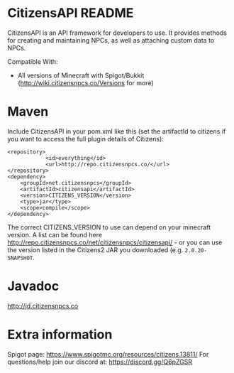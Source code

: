 CitizensAPI README
==================
CitizensAPI is an API framework for developers to use. It provides methods for creating and maintaining NPCs, as well as attaching custom data to NPCs.

Compatible With:
- All versions of Minecraft with Spigot/Bukkit (http://wiki.citizensnpcs.co/Versions for more)

Maven
=====
Include CitizensAPI in your pom.xml like this (set the artifactId to citizens if you want to access the full plugin details of Citizens):
```
<repository>
            <id>everything</id>
            <url>http://repo.citizensnpcs.co/</url>
</repository>
<dependency>
	<groupId>net.citizensnpcs</groupId>
	<artifactId>citizensapi</artifactId>
	<version>CITIZENS_VERSION</version>
	<type>jar</type>
	<scope>compile</scope>
</dependency>
```

The correct CITIZENS_VERSION to use can depend on your minecraft version. A list can be found here http://repo.citizensnpcs.co/net/citizensnpcs/citizensapi/ - or you can use the version listed in the Citizens2 JAR you downloaded (e.g. `2.0.20-SNAPSHOT`.

Javadoc
=======
http://jd.citizensnpcs.co

Extra information
=================
Spigot page: https://www.spigotmc.org/resources/citizens.13811/
For questions/help join our discord at: https://discord.gg/Q6pZGSR
